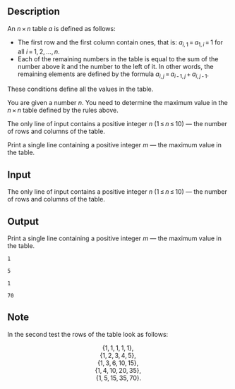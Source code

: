 ## Description

<div><p>An <span class="tex-span"><i>n</i> × <i>n</i></span> table <span class="tex-span"><i>a</i></span> is defined as follows:</p><ul> <li> The first row and the first column contain ones, that is: <span class="tex-span"><i>a</i><sub class="lower-index"><i>i</i>, 1</sub> = <i>a</i><sub class="lower-index">1, <i>i</i></sub> = 1</span> for all <span class="tex-span"><i>i</i> = 1, 2, ..., <i>n</i></span>. </li><li> Each of the remaining numbers in the table is equal to the sum of the number above it and the number to the left of it. In other words, the remaining elements are defined by the formula <span class="tex-span"><i>a</i><sub class="lower-index"><i>i</i>, <i>j</i></sub> = <i>a</i><sub class="lower-index"><i>i</i> - 1, <i>j</i></sub> + <i>a</i><sub class="lower-index"><i>i</i>, <i>j</i> - 1</sub></span>. </li></ul><p>These conditions define all the values in the table.</p><p>You are given a number <span class="tex-span"><i>n</i></span>. You need to determine the maximum value in the <span class="tex-span"><i>n</i> × <i>n</i></span> table defined by the rules above.</p></div><div class="input-specification"><p>The only line of input contains a positive integer <span class="tex-span"><i>n</i></span> (<span class="tex-span">1 ≤ <i>n</i> ≤ 10</span>) — the number of rows and columns of the table.</p></div><div class="output-specification"><p>Print a single line containing a positive integer <span class="tex-span"><i>m</i></span> — the maximum value in the table.</p></div>

## Input

<p>The only line of input contains a positive integer <span class="tex-span"><i>n</i></span> (<span class="tex-span">1 ≤ <i>n</i> ≤ 10</span>) — the number of rows and columns of the table.</p>

## Output

<p>Print a single line containing a positive integer <span class="tex-span"><i>m</i></span> — the maximum value in the table.</p>





```input1
1

```




```input2
5

```




```output1
1
```




```output2
70
```



## Note

<p>In the second test the rows of the table look as follows: </p><center class="tex-equation"><span class="tex-span">{1, 1, 1, 1, 1}, </span></center> <center class="tex-equation"><span class="tex-span">{1, 2, 3, 4, 5}, </span></center> <center class="tex-equation"><span class="tex-span">{1, 3, 6, 10, 15}, </span></center> <center class="tex-equation"><span class="tex-span">{1, 4, 10, 20, 35}, </span></center> <center class="tex-equation"><span class="tex-span">{1, 5, 15, 35, 70}.</span></center>
